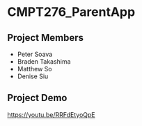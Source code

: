 # CMPT276_ParentApp

## Project Members
* Peter Soava
* Braden Takashima
* Matthew So
* Denise Siu

## Project Demo
https://youtu.be/RRFdEtyoQpE

